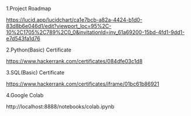 1.Project Roadmap

https://lucid.app/lucidchart/ca1e7bcb-a82a-4424-b1d0-83d8b6e046d1/edit?viewport_loc=95%2C-10%2C1705%2C789%2C0_0&invitationId=inv_61a69200-15bd-4fd1-9dd1-e7d543fa1d76

2.Python(Basic) Certificate

https://www.hackerrank.com/certificates/084dfe03c1d8

3.SQL(Basic) Certificate

https://www.hackerrank.com/certificates/iframe/01bc61b86921

4.Google Colab

http://localhost:8888/notebooks/colab.ipynb 
